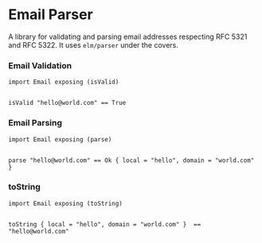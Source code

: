 # Email Parser

A library for validating and parsing email addresses respecting RFC 5321 and RFC 5322. It uses `elm/parser` under the covers. 

### Email Validation

```
import Email exposing (isValid)


isValid "hello@world.com" == True
```


### Email Parsing

```
import Email exposing (parse)


parse "hello@world.com" == Ok { local = "hello", domain = "world.com" } 
```

### toString

```
import Email exposing (toString)


toString { local = "hello", domain = "world.com" }  == "hello@world.com"
```
